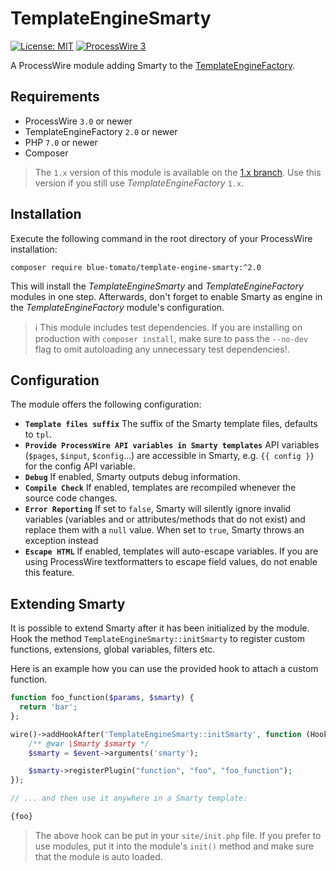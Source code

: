 # TemplateEngineSmarty

[![License: MIT](https://img.shields.io/badge/License-MIT-blue.svg)](https://opensource.org/licenses/MIT)
[![ProcessWire 3](https://img.shields.io/badge/ProcessWire-3.x-orange.svg)](https://github.com/processwire/processwire)

A ProcessWire module adding Smarty to the [TemplateEngineFactory](https://github.com/wanze/TemplateEngineFactory).

## Requirements

* ProcessWire `3.0` or newer
* TemplateEngineFactory `2.0` or newer
* PHP `7.0` or newer
* Composer

> The `1.x` version of this module is available on the [1.x branch](https://github.com/blue-tomato/TemplateEngineSmarty/tree/1.x).
Use this version if you still use _TemplateEngineFactory_ `1.x`.  

## Installation

Execute the following command in the root directory of your ProcessWire installation:

```
composer require blue-tomato/template-engine-smarty:^2.0
```

This will install the _TemplateEngineSmarty_ and _TemplateEngineFactory_ modules in one step. Afterwards, don't forget
to enable Smarty as engine in the _TemplateEngineFactory_ module's configuration.

> ℹ️ This module includes test dependencies. If you are installing on production with `composer install`, make sure to
pass the `--no-dev` flag to omit autoloading any unnecessary test dependencies!.

## Configuration

The module offers the following configuration:

* **`Template files suffix`** The suffix of the Smarty template files, defaults to `tpl`.
* **`Provide ProcessWire API variables in Smarty templates`** API variables (`$pages`, `$input`, `$config`...)
are accessible in Smarty,
e.g. `{{ config }}` for the config API variable.
* **`Debug`** If enabled, Smarty outputs debug information.
* **`Compile Check`** If enabled, templates are recompiled whenever the source code changes.
* **`Error Reporting`** If set to `false`, Smarty will silently ignore invalid variables (variables and
or attributes/methods that do not exist) and replace them with a `null` value. When set to `true`,
Smarty throws an exception instead
* **`Escape HTML`** If enabled, templates will auto-escape variables. If you are using ProcessWire
textformatters to escape field values, do not enable this feature.

## Extending Smarty

It is possible to extend Smarty after it has been initialized by the module. Hook the method `TemplateEngineSmarty::initSmarty`
to register custom functions, extensions, global variables, filters etc.

Here is an example how you can use the provided hook to attach a custom function.

```php
function foo_function($params, $smarty) {
  return 'bar';
};

wire()->addHookAfter('TemplateEngineSmarty::initSmarty', function (HookEvent $event) {
    /** @var \Smarty $smarty */
    $smarty = $event->arguments('smarty');

    $smarty->registerPlugin("function", "foo", "foo_function");
});

// ... and then use it anywhere in a Smarty template:

{foo}
```

> The above hook can be put in your `site/init.php` file. If you prefer to use modules, put it into the module's `init()`
method and make sure that the module is auto loaded.
